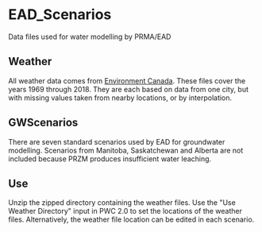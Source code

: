 # EAD_Scenarios
Data files used for water modelling by PRMA/EAD

## Weather 
All weather data comes from [Environment Canada](https://climate.weather.gc.ca/historical_data/search_historic_data_e.html). These files cover the years 1969 through 2018. They are each based on data from one city, but with missing values taken from nearby locations, or by interpolation.

## GWScenarios
There are seven standard scenarios used by EAD for groundwater modelling. Scenarios from Manitoba, Saskatchewan and Alberta are not included because PRZM produces insufficient water leaching.

## Use
Unzip the zipped directory containing the weather files. Use the "Use Weather Directory" input in PWC 2.0 to set the locations of the weather files. Alternatively, the weather file location can be edited in each scenario.
